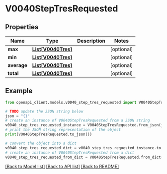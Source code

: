 # V0040StepTresRequested


## Properties

Name | Type | Description | Notes
------------ | ------------- | ------------- | -------------
**max** | [**List[V0040Tres]**](V0040Tres.md) |  | [optional] 
**min** | [**List[V0040Tres]**](V0040Tres.md) |  | [optional] 
**average** | [**List[V0040Tres]**](V0040Tres.md) |  | [optional] 
**total** | [**List[V0040Tres]**](V0040Tres.md) |  | [optional] 

## Example

```python
from openapi_client.models.v0040_step_tres_requested import V0040StepTresRequested

# TODO update the JSON string below
json = "{}"
# create an instance of V0040StepTresRequested from a JSON string
v0040_step_tres_requested_instance = V0040StepTresRequested.from_json(json)
# print the JSON string representation of the object
print(V0040StepTresRequested.to_json())

# convert the object into a dict
v0040_step_tres_requested_dict = v0040_step_tres_requested_instance.to_dict()
# create an instance of V0040StepTresRequested from a dict
v0040_step_tres_requested_from_dict = V0040StepTresRequested.from_dict(v0040_step_tres_requested_dict)
```
[[Back to Model list]](../README.md#documentation-for-models) [[Back to API list]](../README.md#documentation-for-api-endpoints) [[Back to README]](../README.md)


